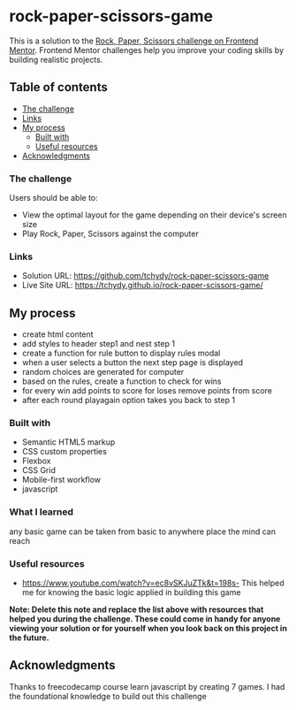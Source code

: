 # rock-paper-scissors-game
This is a solution to the [Rock, Paper, Scissors challenge on Frontend Mentor](https://www.frontendmentor.io/challenges/rock-paper-scissors-game-pTgwgvgH). Frontend Mentor challenges help you improve your coding skills by building realistic projects. 

## Table of contents

  - [The challenge](#the-challenge)
  - [Links](#links)
- [My process](#my-process)
  - [Built with](#built-with)
  - [Useful resources](#useful-resources)
- [Acknowledgments](#acknowledgments)



### The challenge

Users should be able to:

- View the optimal layout for the game depending on their device's screen size
- Play Rock, Paper, Scissors against the computer



### Links

- Solution URL: https://github.com/tchydy/rock-paper-scissors-game
- Live Site URL: https://tchydy.github.io/rock-paper-scissors-game/

## My process
- create html content
- add styles to header step1 and nest step 1
- create a function for rule button to display rules modal
- when a user selects a button the next step page is displayed
- random choices are generated for computer
- based on the rules, create a function to check for wins
- for every win add points to score for loses remove points from score
- after each round playagain option takes you back to step 1
### Built with

- Semantic HTML5 markup
- CSS custom properties
- Flexbox
- CSS Grid
- Mobile-first workflow
- javascript

### What I learned
any basic game can be taken from basic to anywhere place the mind can reach


### Useful resources

- https://www.youtube.com/watch?v=ec8vSKJuZTk&t=198s- This helped me for knowing the basic logic applied in building this game

**Note: Delete this note and replace the list above with resources that helped you during the challenge. These could come in handy for anyone viewing your solution or for yourself when you look back on this project in the future.**


## Acknowledgments

Thanks to freecodecamp course learn javascript by creating 7 games. I had the foundational knowledge to build out this challenge


